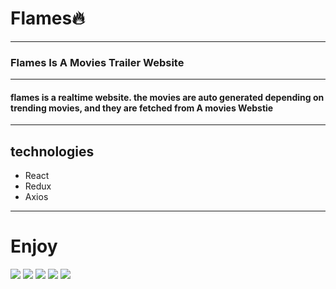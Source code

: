 <h1>Flames🔥</h1>
<hr/>
<h3>Flames Is A Movies Trailer Website</h3>
<hr />
<h4>flames is a realtime website. the movies are auto generated depending on trending movies, and they are fetched from A movies Webstie</h4>
<hr />
<h2>technologies</h2>
<ul>
<li>React</li>
<li>Redux</li>
<li>Axios</li>
</ul>
<hr />
<h1>Enjoy</h1>
<img src="https://github.com/Anas-Qadil/Flames/blob/master/Home.png?raw=true" />
<img src="https://github.com/Anas-Qadil/Flames/blob/master/login.png?raw=true" />
<img src="https://github.com/Anas-Qadil/Flames/blob/master/slider.png?raw=true" />
<img src="https://github.com/Anas-Qadil/Flames/blob/master/recommends.png?raw=true" />
<img src="https://github.com/Anas-Qadil/Flames/blob/master/trends.png?raw=true" />
